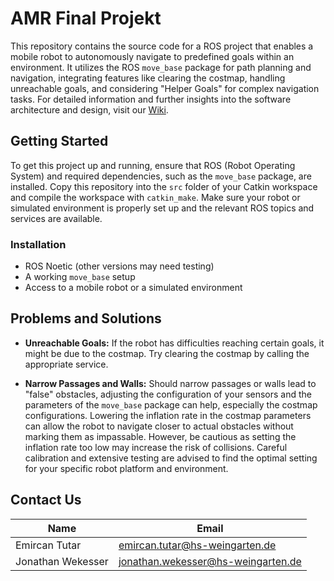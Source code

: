 # AMR Final Projekt

This repository contains the source code for a ROS project that enables a mobile robot to autonomously navigate to predefined goals within an environment. It utilizes the ROS `move_base` package for path planning and navigation, integrating features like clearing the costmap, handling unreachable goals, and considering "Helper Goals" for complex navigation tasks. For detailed information and further insights into the software architecture and design, visit our [Wiki](https://fbe-gitlab.hs-weingarten.de/stud-amr/2023-ws-amr/jw-213685_tier4/-/wikis/home).

## Getting Started

To get this project up and running, ensure that ROS (Robot Operating System) and required dependencies, such as the `move_base` package, are installed. Copy this repository into the `src` folder of your Catkin workspace and compile the workspace with `catkin_make`. Make sure your robot or simulated environment is properly set up and the relevant ROS topics and services are available.

### Installation

- ROS Noetic (other versions may need testing)
- A working `move_base` setup
- Access to a mobile robot or a simulated environment

## Problems and Solutions
    
- **Unreachable Goals:**
If the robot has difficulties reaching certain goals, it might be due to the costmap. Try clearing the costmap by calling the appropriate service.

- **Narrow Passages and Walls:**
Should narrow passages or walls lead to "false" obstacles, adjusting the configuration of your sensors and the parameters of the `move_base` package can help, especially the costmap configurations. Lowering the inflation rate in the costmap parameters can allow the robot to navigate closer to actual obstacles without marking them as impassable. However, be cautious as setting the inflation rate too low may increase the risk of collisions. Careful calibration and extensive testing are advised to find the optimal setting for your specific robot platform and environment.


## Contact Us

| Name                  | Email                                      |
| ------                | ------                                     |
| Emircan Tutar         | emircan.tutar@hs-weingarten.de             |
| Jonathan Wekesser     | jonathan.wekesser@hs-weingarten.de         |
